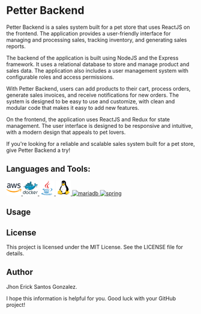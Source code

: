 # Petter Backend
Petter Backend is a sales system built for a pet store that uses ReactJS on the frontend. The application provides a user-friendly interface for managing and processing sales, tracking inventory, and generating sales reports.

The backend of the application is built using NodeJS and the Express framework. It uses a relational database to store and manage product and sales data. The application also includes a user management system with configurable roles and access permissions.

With Petter Backend, users can add products to their cart, process orders, generate sales invoices, and receive notifications for new orders. The system is designed to be easy to use and customize, with clean and modular code that makes it easy to add new features.

On the frontend, the application uses ReactJS and Redux for state management. The user interface is designed to be responsive and intuitive, with a modern design that appeals to pet lovers.

If you're looking for a reliable and scalable sales system built for a pet store, give Petter Backend a try!

## Languages and Tools:
<p align="left"> <a href="https://aws.amazon.com" target="_blank" rel="noreferrer"> <img src="https://raw.githubusercontent.com/devicons/devicon/master/icons/amazonwebservices/amazonwebservices-original-wordmark.svg" alt="aws" width="40" height="40"/> </a> <a href="https://www.docker.com/" target="_blank" rel="noreferrer"> <img src="https://raw.githubusercontent.com/devicons/devicon/master/icons/docker/docker-original-wordmark.svg" alt="docker" width="40" height="40"/> </a> <a href="https://www.java.com" target="_blank" rel="noreferrer"> <img src="https://raw.githubusercontent.com/devicons/devicon/master/icons/java/java-original.svg" alt="java" width="40" height="40"/> </a> <a href="https://www.linux.org/" target="_blank" rel="noreferrer"> <img src="https://raw.githubusercontent.com/devicons/devicon/master/icons/linux/linux-original.svg" alt="linux" width="40" height="40"/> </a> <a href="https://mariadb.org/" target="_blank" rel="noreferrer"> <img src="https://www.vectorlogo.zone/logos/mariadb/mariadb-icon.svg" alt="mariadb" width="40" height="40"/> </a> <a href="https://spring.io/" target="_blank" rel="noreferrer"> <img src="https://www.vectorlogo.zone/logos/springio/springio-icon.svg" alt="spring" width="40" height="40"/> </a> </p>

## Usage


## License
This project is licensed under the MIT License. See the LICENSE file for details.

## Author
Jhon Erick Santos Gonzalez.

I hope this information is helpful for you. Good luck with your GitHub project!
